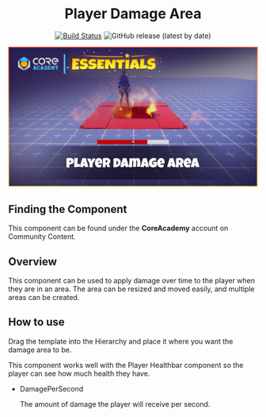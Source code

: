 <div align="center">

# Player Damage Area

[![Build Status](https://github.com/ManticoreGamesInc/CC-Player-Damage-Area/workflows/CI/badge.svg)](https://github.com/ManticoreGamesInc/CC-Player-Damage-Area/actions/workflows/ci.yml?query=workflow%3ACI%29)
![GitHub release (latest by date)](https://img.shields.io/github/v/release/ManticoreGamesInc/CC-Player-Damage-Area?style=plastic)

![Preview](/Screenshots/Main.png)

</div>

## Finding the Component

This component can be found under the **CoreAcademy** account on Community Content.

## Overview

This component can be used to apply damage over time to the player when they are in an area. The area can be resized and moved easily, and multiple areas can be created.

## How to use

Drag the template into the Hierarchy and place it where you want the damage area to be.

This component works well with the Player Healthbar component so the player can see how much health they have.

- DamagePerSecond

	The amount of damage the player will receive per second.
